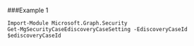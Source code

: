 ###Example 1
```
Import-Module Microsoft.Graph.Security
Get-MgSecurityCaseEdiscoveryCaseSetting -EdiscoveryCaseId $ediscoveryCaseId
```
